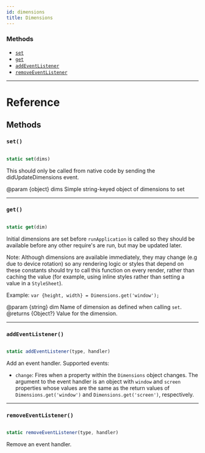 ```yaml
---
id: dimensions
title: Dimensions
---
```


### Methods

- [`set`](../dimensions/#set)
- [`get`](../dimensions/#get)
- [`addEventListener`](../dimensions/#addeventlistener)
- [`removeEventListener`](../dimensions/#removeeventlistener)

---

# Reference

## Methods

### `set()`

```javascript

static set(dims)

```

This should only be called from native code by sending the didUpdateDimensions event.

@param {object} dims Simple string-keyed object of dimensions to set

---

### `get()`

```javascript

static get(dim)

```

Initial dimensions are set before `runApplication` is called so they should be available before any other require's are run, but may be updated later.

Note: Although dimensions are available immediately, they may change (e.g due to device rotation) so any rendering logic or styles that depend on these constants should try to call this function on every render, rather than caching the value (for example, using inline styles rather than setting a value in a `StyleSheet`).

Example: `var {height, width} = Dimensions.get('window');`

@param {string} dim Name of dimension as defined when calling `set`. @returns {Object?} Value for the dimension.

---

### `addEventListener()`

```javascript

static addEventListener(type, handler)

```

Add an event handler. Supported events:

- `change`: Fires when a property within the `Dimensions` object changes. The argument to the event handler is an object with `window` and `screen` properties whose values are the same as the return values of `Dimensions.get('window')` and `Dimensions.get('screen')`, respectively.

---

### `removeEventListener()`

```javascript

static removeEventListener(type, handler)

```

Remove an event handler.
